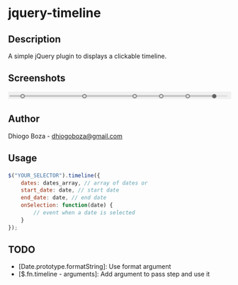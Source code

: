 # jquery-timeline

## Description
A simple jQuery plugin to displays a clickable timeline.

## Screenshots
![Alt text](/screenshots/screenshot01.png?raw=true "Screenshot 01")

## Author
Dhiogo Boza - dhiogoboza@gmail.com

## Usage

```javascript
$("YOUR_SELECTOR").timeline({
    dates: dates_array, // array of dates or
    start_date: date, // start date
    end_date: date, // end date
    onSelection: function(date) {
        // event when a date is selected
    }
});
```

## TODO

* [Date.prototype.formatString]: Use format argument
* [$.fn.timeline - arguments]: Add argument to pass step and use it
